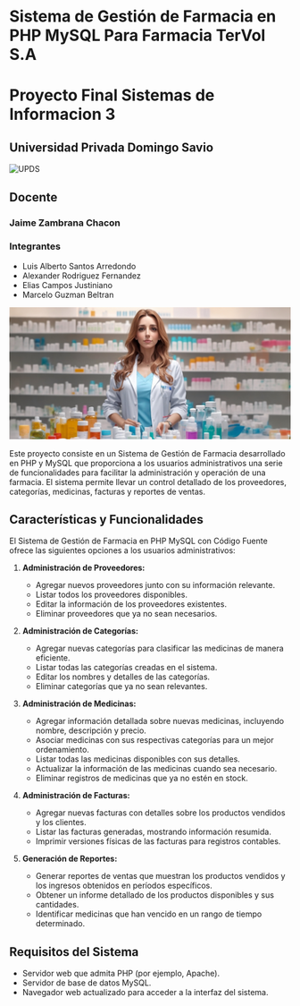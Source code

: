 # Sistema de Gestión de Farmacia en PHP MySQL  Para Farmacia TerVol S.A
# Proyecto Final Sistemas de Informacion 3 
## Universidad Privada Domingo Savio
![UPDS](https://www.upds.edu.bo/wp-content/uploads/2020/10/upds_logo_300.jpg)
## Docente
### Jaime Zambrana Chacon

### Integrantes
- Luis Alberto Santos Arredondo
- Alexander Rodriguez Fernandez
- Elias Campos Justiniano
- Marcelo Guzman Beltran

![TerVol-SA](assets/myimages/fondo.png)


Este proyecto consiste en un Sistema de Gestión de Farmacia desarrollado en PHP y MySQL que proporciona a los usuarios administrativos una serie de funcionalidades para facilitar la administración y operación de una farmacia. El sistema permite llevar un control detallado de los proveedores, categorías, medicinas, facturas y reportes de ventas.

## Características y Funcionalidades

El Sistema de Gestión de Farmacia en PHP MySQL con Código Fuente ofrece las siguientes opciones a los usuarios administrativos:

1. **Administración de Proveedores:**
   - Agregar nuevos proveedores junto con su información relevante.
   - Listar todos los proveedores disponibles.
   - Editar la información de los proveedores existentes.
   - Eliminar proveedores que ya no sean necesarios.

2. **Administración de Categorías:**
   - Agregar nuevas categorías para clasificar las medicinas de manera eficiente.
   - Listar todas las categorías creadas en el sistema.
   - Editar los nombres y detalles de las categorías.
   - Eliminar categorías que ya no sean relevantes.

3. **Administración de Medicinas:**
   - Agregar información detallada sobre nuevas medicinas, incluyendo nombre, descripción y precio.
   - Asociar medicinas con sus respectivas categorías para un mejor ordenamiento.
   - Listar todas las medicinas disponibles con sus detalles.
   - Actualizar la información de las medicinas cuando sea necesario.
   - Eliminar registros de medicinas que ya no estén en stock.

4. **Administración de Facturas:**
   - Agregar nuevas facturas con detalles sobre los productos vendidos y los clientes.
   - Listar las facturas generadas, mostrando información resumida.
   - Imprimir versiones físicas de las facturas para registros contables.

5. **Generación de Reportes:**
   - Generar reportes de ventas que muestran los productos vendidos y los ingresos obtenidos en períodos específicos.
   - Obtener un informe detallado de los productos disponibles y sus cantidades.
   - Identificar medicinas que han vencido en un rango de tiempo determinado.


## Requisitos del Sistema

- Servidor web que admita PHP (por ejemplo, Apache).
- Servidor de base de datos MySQL.
- Navegador web actualizado para acceder a la interfaz del sistema.
